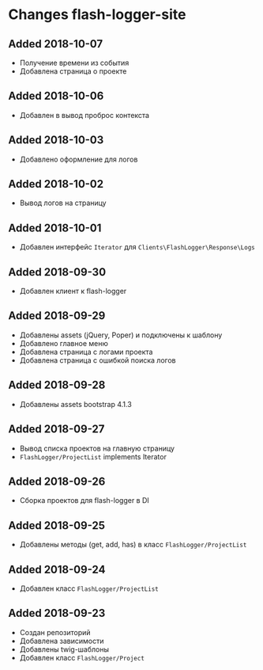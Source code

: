 # Changes flash-logger-site

## Added 2018-10-07
  - Получение времени из события
  - Добавлена страница о проекте

## Added 2018-10-06
  - Добавлен в вывод проброс контекста

## Added 2018-10-03
  - Добавлено оформление для логов

## Added 2018-10-02
  - Вывод логов на страницу

## Added 2018-10-01
  - Добавлен интерфейс `Iterator` для `Clients\FlashLogger\Response\Logs`

## Added 2018-09-30
  - Добавлен клиент к flash-logger

## Added 2018-09-29
  - Добавлены assets (jQuery, Poper) и подключены к шаблону
  - Добавлено главное меню
  - Добавлена страница с логами проекта
  - Добавлена страница с ошибкой поиска логов

## Added 2018-09-28
  - Добавлены assets bootstrap 4.1.3

## Added 2018-09-27
  - Вывод списка проектов на главную страницу
  - `FlashLogger/ProjectList` implements Iterator

## Added 2018-09-26
  - Сборка проектов для flash-logger в DI

## Added 2018-09-25
  - Добавлены методы (get, add, has) в класс `FlashLogger/ProjectList`

## Added 2018-09-24
  - Добавлен класс `FlashLogger/ProjectList`

## Added 2018-09-23
  - Создан репозиторий
  - Добавлена зависимости
  - Добавлены twig-шаблоны
  - Добавлен класс `FlashLogger/Project`
